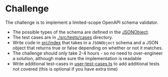 # Challenge

The challenge is to implement a limited-scope OpenAPI schema validator.

- The possible types of the schema are defined in the [JSONObject](./src/types.ts).
- The test cases are in [./src/tests/cases](./src/tests/cases) directory.
- Write code in [src/index](./src/index.ts) that takes in a `JSONObject` schema and a JSON object that returns true or false depending on whether or not it matches.
- The challenge should only take 2-4 hours - so no need to over-engineer a solution, although make sure the implementation is readable
- Write additional test-cases in [user-test-cases.ts](./src/tests/cases/user-test-cases.ts) to add additional tests not covered (this is optional if you have extra time)
